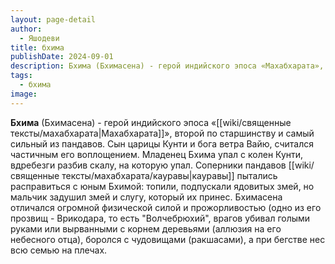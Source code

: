 ```yaml
---
layout: page-detail
author:
  - Яшодеви
title: бхима
publishDate: 2024-09-01
description: Бхима (Бхимасена) - герой индийского эпоса «Махабхарата», второй по старшинству и самый сильный из пандавов. Сын царицы Кунти и бога ветра Вайю, считался частичным его воплощением.
tags:
  - бхима
image:
---
```

**Бхима** (Бхимасена) - герой индийского эпоса «[[wiki/священные тексты/махабхарата|Махабхарата]]», второй по старшинству и самый сильный из пандавов. Сын царицы Кунти и бога ветра Вайю, считался частичным его воплощением. Младенец Бхима упал с колен Кунти, вдребезги разбив скалу, на которую упал. Соперники пандавов [[wiki/священные тексты/махабхарата/кауравы|кауравы]] пытались расправиться с юным Бхимой: топили, подпускали ядовитых змей, но мальчик задушил змей и слугу, который их принес. Бхимасена отличался огромной физической силой и прожорливостью (одно из его прозвищ - Врикодара, то есть "Волчебрюхий", врагов убивал голыми руками или вырванными с корнем деревьями (аллюзия на его небесного отца), боролся с чудовищами (ракшасами), а при бегстве нес всю семью на плечах.


